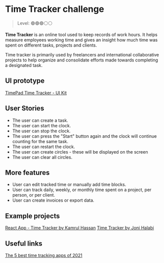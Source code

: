 # Time Tracker challenge

> Level: 🟢🟢🟢⚪️⚪️

**Time Tracker** is an online tool used to keep records of work hours. It helps measure employees working time and gives an insight how much time was spent on different tasks, projects and clients.

Time tracker is primarily used by freelancers and international collaborative projects to help organize and consolidate efforts made towards completing a designated task.

## UI prototype

[TimePad Time Tracker - UI Kit](https://www.figma.com/community/file/877861267642234232?preview=fullscreen)

## User Stories

- The user can create a task.
- The user can start the clock.
- The user can stop the clock.
- The user can press the "Start" button again and the clock will continue counting for the same task.
- The user can restart the clock.
- The user can create circles - these will be displayed on the screen
- The user can clear all circles.

## More features

- User can edit tracked time or manually add time blocks.
- User can track daily, weekly, or monthly time spent on a project, per person, or per client. 
- User can create invoices or export data. 

## Example projects

[React App - Time Tracker by Kamrul Hassan](https://codepen.io/kamrulhassan/pen/WXYWEg)
[Time Tracker by Joni Halabi](https://codepen.io/thatdevgirl/pen/wJBoJX)

## Useful links

[The 5 best time tracking apps of 2021](https://zapier.com/blog/best-time-tracking-apps/)
